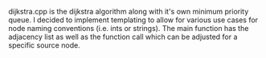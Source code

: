 dijkstra.cpp is the dijkstra algorithm along with it's own minimum priority queue. 
I decided to implement templating to allow for various use cases for node naming conventions (i.e. ints or strings).
The main function has the adjacency list as well as the function call which can be adjusted for a specific source node.
